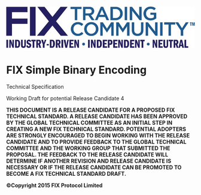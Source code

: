 ![](./media/image1.jpeg)

FIX Simple Binary Encoding
==========================

Technical Specification

Working Draft for potential Release Candidate 4

**THIS DOCUMENT IS A RELEASE CANDIDATE FOR A PROPOSED FIX TECHNICAL
STANDARD. A RELEASE CANDIDATE HAS BEEN APPROVED BY THE GLOBAL TECHNICAL
COMMITTEE AS AN INITIAL STEP IN CREATING A NEW FIX TECHNICAL STANDARD.
POTENTIAL ADOPTERS ARE STRONGLY ENCOURAGED TO BEGIN WORKING WITH THE
RELEASE CANDIDATE AND TO PROVIDE FEEDBACK TO THE GLOBAL TECHNICAL
COMMITTEE AND THE WORKING GROUP THAT SUBMITTED THE PROPOSAL. THE
FEEDBACK TO THE RELEASE CANDIDATE WILL DETERMINE IF ANOTHER REVISION AND
RELEASE CANDIDATE IS NECESSARY OR IF THE RELEASE CANDIDATE CAN BE
PROMOTED TO BECOME A FIX TECHNICAL STANDARD DRAFT.**

**©Copyright 2015 FIX Protocol Limited**
